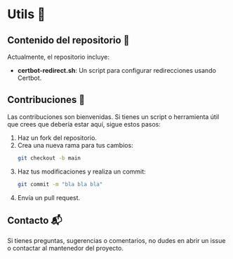 # Utils 🚀

## Contenido del repositorio 📂

Actualmente, el repositorio incluye:

- **certbot-redirect.sh**: Un script para configurar redirecciones usando Certbot.

## Contribuciones 🤝

Las contribuciones son bienvenidas. Si tienes un script o herramienta útil que crees que debería estar aquí, sigue estos pasos:

1. Haz un fork del repositorio.
2. Crea una nueva rama para tus cambios:
   ```bash
   git checkout -b main
   ```
3. Haz tus modificaciones y realiza un commit:
   ```bash
   git commit -m "bla bla bla"
   ```
4. Envía un pull request.


## Contacto 📬

Si tienes preguntas, sugerencias o comentarios, no dudes en abrir un issue o contactar al mantenedor del proyecto.
